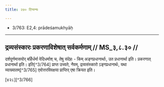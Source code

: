 ```yaml
---
title: २७० टिप्पन्यः

---
```

- 3/763: E2,4: prādeśamukhyāḥ

____________________________________________


## द्रव्यसंस्कारः प्रकरणाविशेषात् सर्वकर्मणाम् // MS_३,८.३० //

दर्शपूर्णमासयोर् बर्हिर्धर्मा वेदिधर्माश् च, तेषु संदेहः - किम् अङ्गप्रधानार्थाः, उत प्रधानार्था इति। प्रकरणात् प्रधानार्था इति। इति[^3/764] प्राप्त उच्यते, नैवम्, द्रव्यसंस्कारो ऽङ्गप्रधानार्थः, यथा व्याख्यातम्[^3/765] एवोत्तरविवक्षया प्राप्तिर् एषा क्रियत इति।

[४२८][^3/766]
